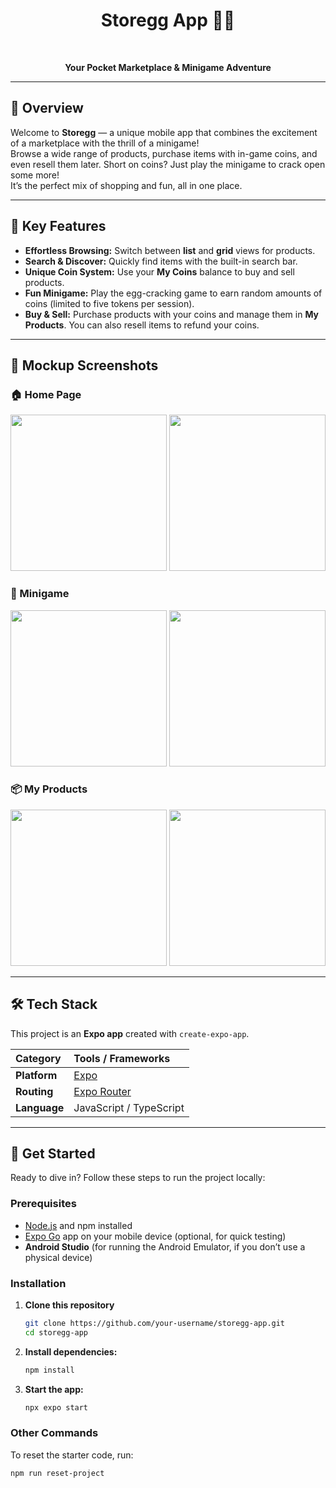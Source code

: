 <h1 align="center">Storegg App 🛒✨</h1>
<br>
<p align="center">
  <strong>Your Pocket Marketplace & Minigame Adventure</strong>
</p>

---

## 🌟 Overview

Welcome to **Storegg** — a unique mobile app that combines the excitement of a marketplace with the thrill of a minigame!  
Browse a wide range of products, purchase items with in-game coins, and even resell them later. Short on coins? Just play the minigame to crack open some more!  
It’s the perfect mix of shopping and fun, all in one place.

---

## 🚀 Key Features

* **Effortless Browsing:** Switch between **list** and **grid** views for products.  
* **Search & Discover:** Quickly find items with the built-in search bar.  
* **Unique Coin System:** Use your **My Coins** balance to buy and sell products.  
* **Fun Minigame:** Play the egg-cracking game to earn random amounts of coins (limited to five tokens per session).  
* **Buy & Sell:** Purchase products with your coins and manage them in **My Products**. You can also resell items to refund your coins.  

---

## 📸 Mockup Screenshots

### 🏠 Home Page
<p align="center">
  <img src="https://i.imgur.com/PdSN03s.png" width="250">
  <img src="https://i.imgur.com/dCYOYmm.png" width="250">
</p>

### 🥚 Minigame
<p align="center">
  <img src="https://i.imgur.com/NLJXAEh.png" width="250">
  <img src="https://i.imgur.com/Pe0l9xg.png" width="250">
</p>

### 📦 My Products
<p align="center">
  <img src="https://i.imgur.com/Pn6JC1N.png" width="250">
  <img src="https://i.imgur.com/LMEdkMf.png" width="250">
</p>

---

## 🛠 Tech Stack

This project is an **Expo app** created with `create-expo-app`.

| Category      | Tools / Frameworks |
|:--------------|:-------------------|
| **Platform**  | [Expo](https://expo.dev/) |
| **Routing**   | [Expo Router](https://docs.expo.dev/router/introduction/) |
| **Language**  | JavaScript / TypeScript |

---

## 🚀 Get Started

Ready to dive in? Follow these steps to run the project locally:

### Prerequisites
- [Node.js](https://nodejs.org/) and npm installed  
- [Expo Go](https://expo.dev/client) app on your mobile device (optional, for quick testing)  
- **Android Studio** (for running the Android Emulator, if you don’t use a physical device)  

### Installation
1. **Clone this repository**
   ```bash
   git clone https://github.com/your-username/storegg-app.git
   cd storegg-app
   ```
2. **Install dependencies:**
   ```bash
   npm install
    ```
3.  **Start the app:**
    ```bash
    npx expo start
    ```

### Other Commands
To reset the starter code, run:
```bash
npm run reset-project
